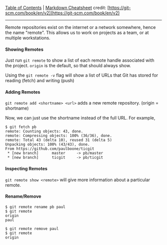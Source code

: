 [Table of Contents](README.md) | [Markdown Cheatsheet](/Markdown%20Cheatsheet.md)
credit: [https://git-scm.com/book/en/v2](https://git-scm.com/book/en/v2)

___
Remote repositories exist on the internet or a network somewhere, hence the name "remote". This allows us to work on projects as a team, or at multiple workstations. 

#### Showing Remotes

Just run `git remote` to show a list of each remote handle associated with the project. `origin` is the default, so that should always show.

Using the `git remote -v` flag will show a list of URLs that Git has stored for reading (fetch) and writing (push)

#### Adding Remotes

`git remote add <shortname> <url>` adds a new remote repository. (origin = shortname)

Now, we can just use the shortname instead of the full URL. For example, 

```console
$ git fetch pb
remote: Counting objects: 43, done.
remote: Compressing objects: 100% (36/36), done.
remote: Total 43 (delta 10), reused 31 (delta 5)
Unpacking objects: 100% (43/43), done.
From https://github.com/paulboone/ticgit
 * [new branch]      master     -> pb/master
 * [new branch]      ticgit     -> pb/ticgit
```

#### Inspecting Remotes

`git remote show <remote>` will give more information about a particular remote. 

#### Rename/Remove

```console
$ git remote rename pb paul
$ git remote
origin
paul
```

```console
$ git remote remove paul
$ git remote
origin
```

